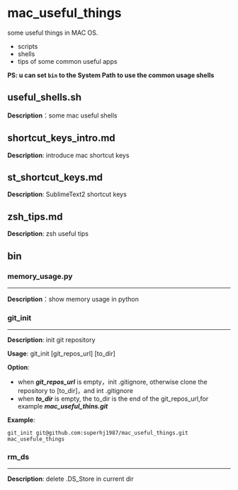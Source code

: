 # mac_useful_things

some useful things in MAC OS.

- scripts
- shells
- tips of some common useful apps

**PS: u can set `bin` to the System Path to use the common usage shells**

## useful_shells.sh

**Description**：some mac useful shells

## shortcut_keys_intro.md

**Description**: introduce mac shortcut keys

## st_shortcut_keys.md

**Description**: SublimeText2 shortcut keys

## zsh_tips.md

**Description**: zsh useful tips

## bin

### memory_usage.py

----------------------

**Description**：show memory usage in python

### git_init

----------------------

**Description**: init git repository

**Usage**: git_init [git_repos_url] [to_dir]

**Option**:

- when ***git_repos_url*** is empty，init .gitignore, otherwise clone the repository to [to_dir]，and int .gitignore
- when ***to_dir*** is empty, the to_dir is the end of the git_repos_url,for example ***mac_useful_thins.git***

**Example**:

	git_init git@github.com:superhj1987/mac_useful_things.git mac_usefule_things

### rm_ds

----------------------

**Description**: delete .DS_Store in current dir